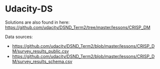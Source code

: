 # Udacity-DS
Solutions are also found in here: <br>
https://github.com/udacity/DSND_Term2/tree/master/lessons/CRISP_DM

Data sources: 
* https://github.com/udacity/DSND_Term2/blob/master/lessons/CRISP_DM/survey_results_public.csv
* https://github.com/udacity/DSND_Term2/blob/master/lessons/CRISP_DM/survey_results_schema.csv
